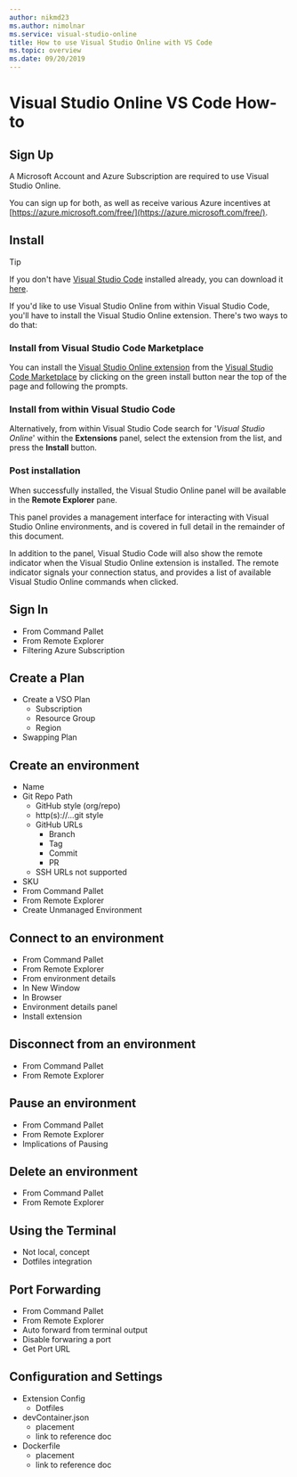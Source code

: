 ```yaml
---
author: nikmd23
ms.author: nimolnar
ms.service: visual-studio-online
title: How to use Visual Studio Online with VS Code
ms.topic: overview
ms.date: 09/20/2019
---
```


# Visual Studio Online VS Code How-to

## Sign Up

A Microsoft Account and Azure Subscription are required to use Visual Studio Online.

You can sign up for both, as well as receive various Azure incentives at [https://azure.microsoft.com/free/](https://azure.microsoft.com/free/).

<!-- 
- Create Azure Identity
- Create Azure Subscription
-->

## Install

> [!TIP]
> If you don't have [Visual Studio Code](https://code.visualstudio.com/) installed already, you can download it [here](https://code.visualstudio.com/download).

If you'd like to use Visual Studio Online from within Visual Studio Code, you'll have to install the Visual Studio Online extension. There's two ways to do that:

### Install from Visual Studio Code Marketplace

You can install the [Visual Studio Online extension](https://aka.ms/vso-dl) from the [Visual Studio Code Marketplace](https://marketplace.visualstudio.com/VSCode) by clicking on the green install button near the top of the page and following the prompts.

<!-- SCREENSHOT NEEDED -->

### Install from within Visual Studio Code

Alternatively, from within Visual Studio Code search for '*Visual Studio Online*' within the **Extensions** panel, select the extension from the list, and press the **Install** button.

<!-- SCREENSHOT NEEDED -->

### Post installation

When successfully installed, the Visual Studio Online panel will be available in the **Remote Explorer** pane.

<!-- SCREENSHOT NEEDED -->

This panel provides a management interface for interacting with Visual Studio Online environments, and is covered in full detail in the remainder of this document.

In addition to the panel, Visual Studio Code will also show the remote indicator when the Visual Studio Online extension is installed. The remote indicator signals your connection status, and provides a list of available Visual Studio Online commands when clicked.

<!-- SCREENSHOT NEEDED -->

## Sign In

- From Command Pallet
- From Remote Explorer
- Filtering Azure Subscription

## Create a Plan

- Create a VSO Plan
  - Subscription
  - Resource Group
  - Region
- Swapping Plan

## Create an environment

- Name
- Git Repo Path
  - GitHub style (org/repo)
  - http(s)://...git style
  - GitHub URLs
    - Branch
    - Tag
    - Commit
    - PR
  - SSH URLs not supported
- SKU
- From Command Pallet
- From Remote Explorer
- Create Unmanaged Environment

## Connect to an environment

- From Command Pallet
- From Remote Explorer
- From environment details
- In New Window
- In Browser
- Environment details panel
- Install extension

## Disconnect from an environment

- From Command Pallet
- From Remote Explorer

## Pause an environment

- From Command Pallet
- From Remote Explorer
- Implications of Pausing

## Delete an environment

- From Command Pallet
- From Remote Explorer

## Using the Terminal

- Not local, concept
- Dotfiles integration

## Port Forwarding

- From Command Pallet
- From Remote Explorer
- Auto forward from terminal output
- Disable forwaring a port
- Get Port URL

## Configuration and Settings

- Extension Config
  - Dotfiles
- devContainer.json
  - placement
  - link to reference doc
- Dockerfile
  - placement
  - link to reference doc
